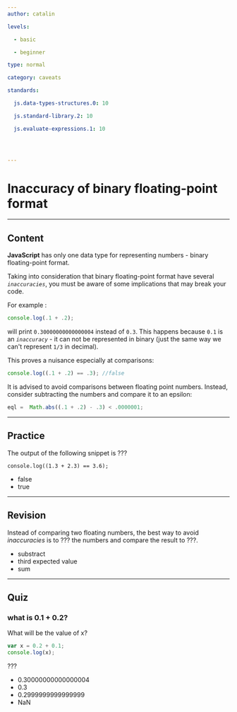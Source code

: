 ```yaml
---
author: catalin

levels:

  - basic

  - beginner

type: normal

category: caveats

standards:

  js.data-types-structures.0: 10

  js.standard-library.2: 10

  js.evaluate-expressions.1: 10




---
```


# Inaccuracy of binary floating-point format

---
## Content

**JavaScript** has only one data type for representing numbers - binary floating-point format.

Taking into consideration that binary floating-point format have several *`inaccuracies`*, you must be aware of some implications that may break your code.

For example :
```javascript
console.log(.1 + .2);

```
will print `0.30000000000000004` instead of `0.3`. This happens because `0.1` is an *`inaccuracy`* - it can not be represented in binary (just the same way we can't represent `1/3` in decimal).

This proves a nuisance especially at comparisons:
```javascript
console.log((.1 + .2) == .3); //false
```
It is advised to avoid comparisons between floating point numbers. Instead, consider subtracting the numbers and compare it to an epsilon:
```javascript
eql =  Math.abs((.1 + .2) - .3) < .0000001;

```

---
## Practice

The output of the following snippet is ???
```
console.log((1.3 + 2.3) == 3.6);
```

* false
* true

---
## Revision

Instead of comparing two floating numbers, the best way to avoid *inaccuracies* is to ??? the numbers and compare the result to ???.


* substract
* third expected value
* sum

---
## Quiz 
### what is 0.1 + 0.2?

What will be the value of x?

```javascript
var x = 0.2 + 0.1;
console.log(x);
```

 ???

* 0.30000000000000004
* 0.3
* 0.2999999999999999
* NaN
